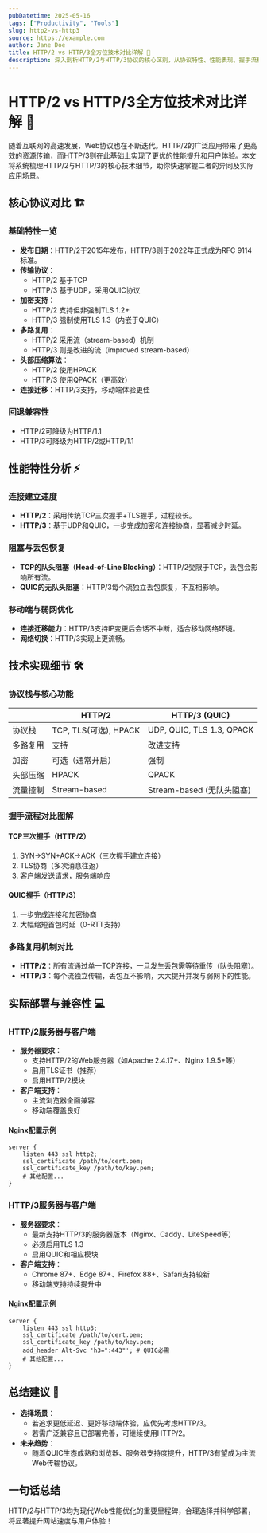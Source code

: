```yaml
---
pubDatetime: 2025-05-16
tags: ["Productivity", "Tools"]
slug: http2-vs-http3
source: https://example.com
author: Jane Doe
title: HTTP/2 vs HTTP/3全方位技术对比详解 🚀
description: 深入剖析HTTP/2与HTTP/3协议的核心区别，从协议特性、性能表现、握手流程到实际部署配置，助力开发者全面理解和选择合适的Web传输协议。
---
```


# HTTP/2 vs HTTP/3全方位技术对比详解 🚀

随着互联网的高速发展，Web协议也在不断迭代。HTTP/2的广泛应用带来了更高效的资源传输，而HTTP/3则在此基础上实现了更优的性能提升和用户体验。本文将系统梳理HTTP/2与HTTP/3的核心技术细节，助你快速掌握二者的异同及实际应用场景。

## 核心协议对比 🏗️

### 基础特性一览

- **发布日期**：HTTP/2于2015年发布，HTTP/3则于2022年正式成为RFC 9114标准。
- **传输协议**：
  - HTTP/2 基于TCP
  - HTTP/3 基于UDP，采用QUIC协议
- **加密支持**：
  - HTTP/2 支持但非强制TLS 1.2+
  - HTTP/3 强制使用TLS 1.3（内嵌于QUIC）
- **多路复用**：
  - HTTP/2 采用流（stream-based）机制
  - HTTP/3 则是改进的流（improved stream-based）
- **头部压缩算法**：
  - HTTP/2 使用HPACK
  - HTTP/3 使用QPACK（更高效）
- **连接迁移**：HTTP/3支持，移动端体验更佳

### 回退兼容性

- HTTP/2可降级为HTTP/1.1
- HTTP/3可降级为HTTP/2或HTTP/1.1

## 性能特性分析 ⚡

### 连接建立速度

- **HTTP/2**：采用传统TCP三次握手+TLS握手，过程较长。
- **HTTP/3**：基于UDP和QUIC，一步完成加密和连接协商，显著减少时延。

### 阻塞与丢包恢复

- **TCP的队头阻塞（Head-of-Line Blocking）**：HTTP/2受限于TCP，丢包会影响所有流。
- **QUIC的无队头阻塞**：HTTP/3每个流独立丢包恢复，不互相影响。

### 移动端与弱网优化

- **连接迁移能力**：HTTP/3支持IP变更后会话不中断，适合移动网络环境。
- **网络切换**：HTTP/3实现上更流畅。

## 技术实现细节 🛠️

### 协议栈与核心功能

|          | HTTP/2                | HTTP/3 (QUIC)             |
| -------- | --------------------- | ------------------------- |
| 协议栈   | TCP, TLS(可选), HPACK | UDP, QUIC, TLS 1.3, QPACK |
| 多路复用 | 支持                  | 改进支持                  |
| 加密     | 可选（通常开启）      | 强制                      |
| 头部压缩 | HPACK                 | QPACK                     |
| 流量控制 | Stream-based          | Stream-based (无队头阻塞) |

### 握手流程对比图解

#### TCP三次握手（HTTP/2）

1. SYN→SYN+ACK→ACK（三次握手建立连接）
2. TLS协商（多次消息往返）
3. 客户端发送请求，服务端响应

#### QUIC握手（HTTP/3）

1. 一步完成连接和加密协商
2. 大幅缩短首包时延（0-RTT支持）

### 多路复用机制对比

- **HTTP/2**：所有流通过单一TCP连接，一旦发生丢包需等待重传（队头阻塞）。
- **HTTP/3**：每个流独立传输，丢包互不影响，大大提升并发与弱网下的性能。

## 实际部署与兼容性 💻

### HTTP/2服务器与客户端

- **服务器要求**：
  - 支持HTTP/2的Web服务器（如Apache 2.4.17+、Nginx 1.9.5+等）
  - 启用TLS证书（推荐）
  - 启用HTTP/2模块
- **客户端支持**：
  - 主流浏览器全面兼容
  - 移动端覆盖良好

#### Nginx配置示例

```
server {
    listen 443 ssl http2;
    ssl_certificate /path/to/cert.pem;
    ssl_certificate_key /path/to/key.pem;
    # 其他配置...
}
```

### HTTP/3服务器与客户端

- **服务器要求**：
  - 最新支持HTTP/3的服务器版本（Nginx、Caddy、LiteSpeed等）
  - 必须启用TLS 1.3
  - 启用QUIC和相应模块
- **客户端支持**：
  - Chrome 87+、Edge 87+、Firefox 88+、Safari支持较新
  - 移动端支持持续提升中

#### Nginx配置示例

```
server {
    listen 443 ssl http3;
    ssl_certificate /path/to/cert.pem;
    ssl_certificate_key /path/to/key.pem;
    add_header Alt-Svc 'h3=":443"'; # QUIC必需
    # 其他配置...
}
```

## 总结建议 📝

- **选择场景**：
  - 若追求更低延迟、更好移动端体验，应优先考虑HTTP/3。
  - 若需广泛兼容且已部署完善，可继续使用HTTP/2。
- **未来趋势**：
  - 随着QUIC生态成熟和浏览器、服务器支持度提升，HTTP/3有望成为主流Web传输协议。

## 一句话总结

HTTP/2与HTTP/3均为现代Web性能优化的重要里程碑，合理选择并科学部署，将显著提升网站速度与用户体验！
